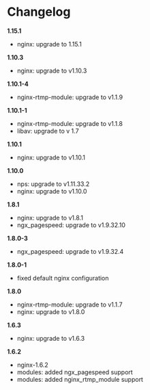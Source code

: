 # Changelog

**1.15.1**
- nginx: upgrade to 1.15.1

**1.10.3**
- nginx: upgrade to v1.10.3

**1.10.1-4**
- nginx-rtmp-module: upgrade to v1.1.9

**1.10.1-1**
- nginx-rtmp-module: upgrade to v1.1.8
- libav: upgrade to v 1.7

**1.10.1**
- nginx: upgrade to v1.10.1

**1.10.0**
- nps: upgrade to v1.11.33.2
- nginx: upgrade to v1.10.0

**1.8.1**
- nginx: upgrade to v1.8.1
- ngx_pagespeed: upgrade to v1.9.32.10

**1.8.0-3**
- ngx_pagespeed: upgrade to v1.9.32.4

**1.8.0-1**
- fixed default nginx configuration

**1.8.0**
- nginx-rtmp-module: upgrade to v1.1.7
- nginx: upgrade to v1.8.0

**1.6.3**
- nginx: upgrade to v1.6.3

**1.6.2**
- nginx-1.6.2
- modules: added ngx_pagespeed support
- modules: added nginx_rtmp_module support
